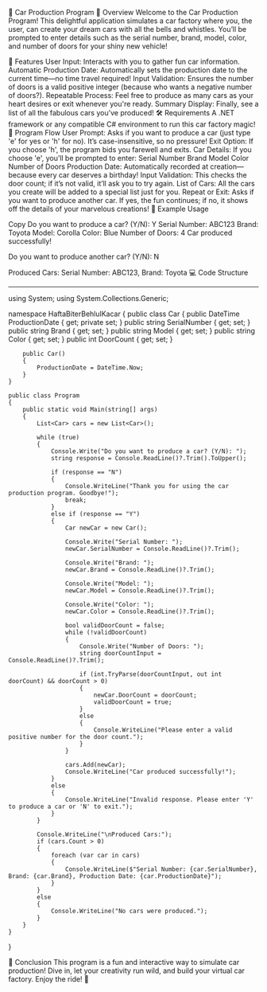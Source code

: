 🚗 Car Production Program
🎉 Overview
Welcome to the Car Production Program! This delightful application simulates a car factory where you, the user, can create your dream cars with all the bells and whistles. You’ll be prompted to enter details such as the serial number, brand, model, color, and number of doors for your shiny new vehicle!

🌟 Features
User Input: Interacts with you to gather fun car information.
Automatic Production Date: Automatically sets the production date to the current time—no time travel required!
Input Validation: Ensures the number of doors is a valid positive integer (because who wants a negative number of doors?).
Repeatable Process: Feel free to produce as many cars as your heart desires or exit whenever you're ready.
Summary Display: Finally, see a list of all the fabulous cars you’ve produced!
🛠️ Requirements
A .NET framework or any compatible C# environment to run this car factory magic!
🏁 Program Flow
User Prompt: Asks if you want to produce a car (just type 'e' for yes or 'h' for no). It’s case-insensitive, so no pressure!
Exit Option: If you choose 'h', the program bids you farewell and exits.
Car Details: If you choose 'e', you’ll be prompted to enter:
Serial Number
Brand
Model
Color
Number of Doors
Production Date: Automatically recorded at creation—because every car deserves a birthday!
Input Validation: This checks the door count; if it’s not valid, it’ll ask you to try again.
List of Cars: All the cars you create will be added to a special list just for you.
Repeat or Exit: Asks if you want to produce another car. If yes, the fun continues; if no, it shows off the details of your marvelous creations!
🎈 Example Usage


Copy
Do you want to produce a car? (Y/N): Y
Serial Number: ABC123
Brand: Toyota
Model: Corolla
Color: Blue
Number of Doors: 4
Car produced successfully!

Do you want to produce another car? (Y/N): N

Produced Cars:
Serial Number: ABC123, Brand: Toyota
💻 Code Structure

********
using System;
using System.Collections.Generic;

namespace HaftaBiterBehlulKacar
{
    public class Car
    {
        public DateTime ProductionDate { get; private set; }
        public string SerialNumber { get; set; }
        public string Brand { get; set; }
        public string Model { get; set; }
        public string Color { get; set; }
        public int DoorCount { get; set; }

        public Car()
        {
            ProductionDate = DateTime.Now;
        }
    }

    public class Program
    {
        public static void Main(string[] args)
        {
            List<Car> cars = new List<Car>();

            while (true)
            {
                Console.Write("Do you want to produce a car? (Y/N): ");
                string response = Console.ReadLine()?.Trim().ToUpper();

                if (response == "N")
                {
                    Console.WriteLine("Thank you for using the car production program. Goodbye!");
                    break;
                }
                else if (response == "Y")
                {
                    Car newCar = new Car();

                    Console.Write("Serial Number: ");
                    newCar.SerialNumber = Console.ReadLine()?.Trim();

                    Console.Write("Brand: ");
                    newCar.Brand = Console.ReadLine()?.Trim();

                    Console.Write("Model: ");
                    newCar.Model = Console.ReadLine()?.Trim();

                    Console.Write("Color: ");
                    newCar.Color = Console.ReadLine()?.Trim();

                    bool validDoorCount = false;
                    while (!validDoorCount)
                    {
                        Console.Write("Number of Doors: ");
                        string doorCountInput = Console.ReadLine()?.Trim();

                        if (int.TryParse(doorCountInput, out int doorCount) && doorCount > 0)
                        {
                            newCar.DoorCount = doorCount;
                            validDoorCount = true;
                        }
                        else
                        {
                            Console.WriteLine("Please enter a valid positive number for the door count.");
                        }
                    }

                    cars.Add(newCar);
                    Console.WriteLine("Car produced successfully!");
                }
                else
                {
                    Console.WriteLine("Invalid response. Please enter 'Y' to produce a car or 'N' to exit.");
                }
            }

            Console.WriteLine("\nProduced Cars:");
            if (cars.Count > 0)
            {
                foreach (var car in cars)
                {
                    Console.WriteLine($"Serial Number: {car.SerialNumber}, Brand: {car.Brand}, Production Date: {car.ProductionDate}");
                }
            }
            else
            {
                Console.WriteLine("No cars were produced.");
            }
        }
    }
}

🎊 Conclusion
This program is a fun and interactive way to simulate car production! Dive in, let your creativity run wild, and build your virtual car factory. Enjoy the ride! 🚀
